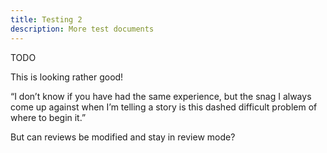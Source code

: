 ```yaml
---
title: Testing 2
description: More test documents
---
```

TODO



This is looking rather good!

“I don’t know if you have had the same experience, but the snag I always
 come up against when I’m telling a story is this dashed difficult 
problem of where to begin it.”

But can reviews be modified and stay in review mode?
